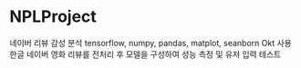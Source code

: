 # NPLProject
네이버 리뷰 감성 분석
tensorflow, numpy, pandas, matplot, seanborn Okt 사용
한글 네이버 영화 리뷰를 전처리 후 모델을 구성하여 성능 측정 및 
유저 입력 테스트 

